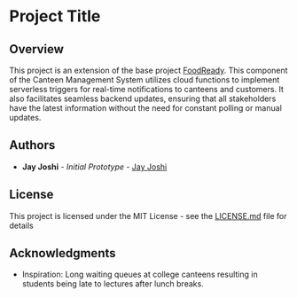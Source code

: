 # Project Title

## Overview

This project is an extension of the base project [FoodReady](https://github.com/jyjoshi/cms). 
This component of the Canteen Management System utilizes cloud functions to implement serverless triggers for real-time notifications to canteens and customers. 
It also facilitates seamless backend updates, ensuring that all stakeholders have the latest information without the need for constant polling or manual updates.


## Authors

- **Jay Joshi** - *Initial Prototype* - [Jay Joshi](https://github.com/jyjoshi)

## License

This project is licensed under the MIT License - see the [LICENSE.md](LICENSE.md) file for details

## Acknowledgments
- Inspiration: Long waiting queues at college canteens resulting in students being late to lectures after lunch breaks.
